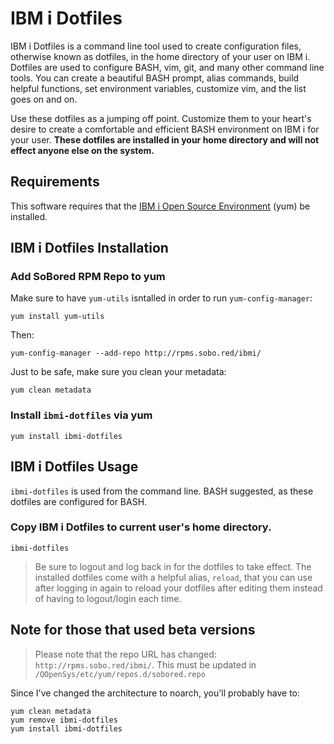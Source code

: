 # IBM i Dotfiles

IBM i Dotfiles is a command line tool used to create configuration files,
otherwise known as dotfiles, in the home directory of your user on IBM i.
Dotfiles are used to configure BASH, vim, git, and many other command
line tools. You can create a beautiful BASH prompt, alias commands,
build helpful functions, set environment variables, customize vim,
and the list goes on and on.

Use these dotfiles as a jumping off point. Customize them to your heart's
desire to create a comfortable and efficient BASH environment on IBM i
for your user. **These dotfiles are installed in your home directory
and will not effect anyone else on the system.**

## Requirements
This software requires that the
[IBM i Open Source Environment](https://sobo.red/ibmi-rpms) (yum) be installed.

## IBM i Dotfiles Installation

### Add SoBored RPM Repo to yum
Make sure to have `yum-utils` isntalled in order to run `yum-config-manager`:

```
yum install yum-utils
```

Then:

```
yum-config-manager --add-repo http://rpms.sobo.red/ibmi/
```

Just to be safe, make sure you clean your metadata:

```
yum clean metadata
```

### Install `ibmi-dotfiles` via yum

```
yum install ibmi-dotfiles
```

## IBM i Dotfiles Usage

`ibmi-dotfiles` is used from the command line. BASH suggested, as these dotfiles are configured for BASH.

### Copy IBM i Dotfiles to current user's home directory.

```
ibmi-dotfiles
```

> Be sure to logout and log back in for the dotfiles to take effect. The installed dotfiles
come with a helpful alias, `reload`, that you can use after logging in again to reload your
dotfiles after editing them instead of having to logout/login each time.

## Note for those that used beta versions

> Please note that the repo URL has changed: `http://rpms.sobo.red/ibmi/`.
This must be updated in `/QOpenSys/etc/yum/repos.d/sobored.repo`

Since I've changed the architecture to noarch, you'll probably have to:

```
yum clean metadata
yum remove ibmi-dotfiles
yum install ibmi-dotfiles
```

